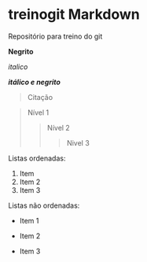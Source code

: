 # treinogit Markdown
Repositório para treino do git

**Negrito**

*italico*

***itálico e negrito***

> Citação 

> Nível 1
>> Nível 2
>>> Nivel 3

Listas ordenadas:
1. Item
2. Item 2
3. Item 3

Listas não ordenadas:

- Item 1
+ Item 2
* Item 3

